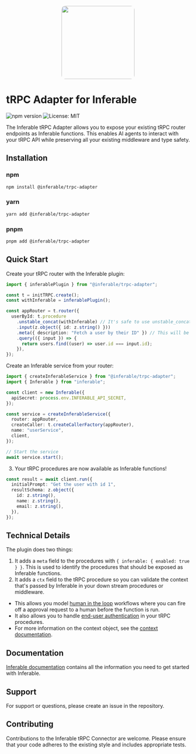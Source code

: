 <p align="center">
<img src="https://a.inferable.ai/logo-hex.png" width="200" style="border-radius: 10px" />
</p>

# tRPC Adapter for Inferable

![npm version](https://badge.fury.io/js/@inferable/trpc-adapter.svg)
![License: MIT](https://img.shields.io/badge/License-MIT-yellow.svg)

The Inferable tRPC Adapter allows you to expose your existing tRPC router endpoints as Inferable functions. This enables AI agents to interact with your tRPC API while preserving all your existing middleware and type safety.

## Installation

### npm

```bash
npm install @inferable/trpc-adapter
```

### yarn

```bash
yarn add @inferable/trpc-adapter
```

### pnpm

```bash
pnpm add @inferable/trpc-adapter
```

## Quick Start

Create your tRPC router with the Inferable plugin:

```ts
import { inferablePlugin } from "@inferable/trpc-adapter";

const t = initTRPC.create();
const withInferable = inferablePlugin();

const appRouter = t.router({
  userById: t.procedure
    .unstable_concat(withInferable) // It's safe to use unstable_concat - https://trpc.io/docs/faq#unstable
    .input(z.object({ id: z.string() }))
    .meta({ description: "Fetch a user by their ID" }) // This will be used to encrich the LLM context
    .query(({ input }) => {
      return users.find((user) => user.id === input.id);
    }),
});
```

Create an Inferable service from your router:

```ts
import { createInferableService } from "@inferable/trpc-adapter";
import { Inferable } from "inferable";

const client = new Inferable({
  apiSecret: process.env.INFERABLE_API_SECRET,
});

const service = createInferableService({
  router: appRouter,
  createCaller: t.createCallerFactory(appRouter),
  name: "userService",
  client,
});

// Start the service
await service.start();
```

3. Your tRPC procedures are now available as Inferable functions!

```ts
const result = await client.run({
  initialPrompt: "Get the user with id 1",
  resultSchema: z.object({
    id: z.string(),
    name: z.string(),
    email: z.string(),
  }),
});
```

## Technical Details

The plugin does two things:

1. It adds a `meta` field to the procedures with `{ inferable: { enabled: true } }`. This is used to identify the procedures that should be exposed as Inferable functions.
2. It adds a `ctx` field to the tRPC procedure so you can validate the context that's passed by Inferable in your down stream procedures or middleware.

- This allows you model [human in the loop](https://docs.inferable.ai/pages/human-in-the-loop) workflows where you can fire off a approval request to a human before the function is run.
- It also allows you to handle [end-user authentication](https://docs.inferable.ai/pages/end-user-authentication) in your tRPC procedures.
- For more information on the context object, see the [context documentation](https://docs.inferable.ai/pages/context).

## Documentation

[Inferable documentation](https://docs.inferable.ai) contains all the information you need to get started with Inferable.

## Support

For support or questions, please create an issue in the repository.

## Contributing

Contributions to the Inferable tRPC Connector are welcome. Please ensure that your code adheres to the existing style and includes appropriate tests.
